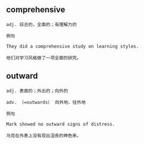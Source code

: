 ## comprehensive
```
adj. 综合的，全面的；有理解力的

例句

They did a comprehensive study on learning styles.

他们对学习风格做了一项全面的研究。

```
## outward
```
adj. 表面的；外出的；向外的

adv. （=outwards） 向外地，往外地

例句

Mark showed no outward signs of distress.

马克在外表上没有现出沮丧的神色来。
```